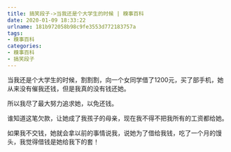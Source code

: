 ```yaml
---
title: 搞笑段子->当我还是个大学生的时候 | 糗事百科
date: 2020-01-09 18:33:22
urlname: 181b972058b98c9fe3553d772183757a
tags: 
- 糗事百科
categories:
- 糗事百科
- 搞笑段子
---
```

当我还是个大学生的时候，割割割，向一个女同学借了1200元，买了部手机，她从来没有催我还钱，但是我真的没有钱还她。

所以我尽了最大努力追求她，以免还钱。

谁知道这笔欠款，让她成了我孩子的母亲，现在我不得不把我所有的工资都给她。

如果我不交钱，她就会拿以前的事情说我，说她为了借给我钱，吃了一个月的馒头，我觉得借钱是她给我下的套！


